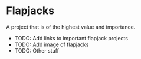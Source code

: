 # Flapjacks

A project that is of the highest value and importance.

* TODO: Add links to important flapjack projects
* TODO: Add image of flapjacks
* TODO: Other stuff
